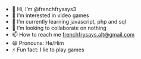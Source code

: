 - 👋 Hi, I’m @frenchfrysays3
- 👀 I’m interested in video games
- 🌱 I’m currently learning javascript, php and sql
- 💞️ I’m looking to collaborate on nothing
- 📫 How to reach me frenchfrysays.alt@gmail.com
- 😄 Pronouns: He/Him
- ⚡ Fun fact: I lie to play games

<!---
frenchfrysays3/frenchfrysays3 is a ✨ special ✨ repository because its `README.md` (this file) appears on your GitHub profile.
You can click the Preview link to take a look at your changes.
--->

